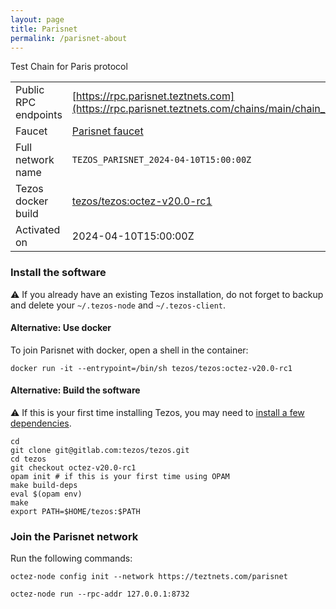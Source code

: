 ```yaml
---
layout: page
title: Parisnet
permalink: /parisnet-about
---
```


Test Chain for Paris protocol

| | |
|-------|---------------------|
| Public RPC endpoints | [https://rpc.parisnet.teztnets.com](https://rpc.parisnet.teztnets.com/chains/main/chain_id)<br/> |
| Faucet | [Parisnet faucet](https://faucet.parisnet.teztnets.com) |
| Full network name | `TEZOS_PARISNET_2024-04-10T15:00:00Z` |
| Tezos docker build | [tezos/tezos:octez-v20.0-rc1](https://hub.docker.com/r/tezos/tezos/tags?page=1&ordering=last_updated&name=octez-v20.0-rc1) |
| Activated on | 2024-04-10T15:00:00Z |





### Install the software

⚠️  If you already have an existing Tezos installation, do not forget to backup and delete your `~/.tezos-node` and `~/.tezos-client`.



#### Alternative: Use docker

To join Parisnet with docker, open a shell in the container:

```
docker run -it --entrypoint=/bin/sh tezos/tezos:octez-v20.0-rc1
```

#### Alternative: Build the software

⚠️  If this is your first time installing Tezos, you may need to [install a few dependencies](https://tezos.gitlab.io/introduction/howtoget.html#setting-up-the-development-environment-from-scratch).

```
cd
git clone git@gitlab.com:tezos/tezos.git
cd tezos
git checkout octez-v20.0-rc1
opam init # if this is your first time using OPAM
make build-deps
eval $(opam env)
make
export PATH=$HOME/tezos:$PATH
```

### Join the Parisnet network

Run the following commands:

```
octez-node config init --network https://teztnets.com/parisnet

octez-node run --rpc-addr 127.0.0.1:8732
```






